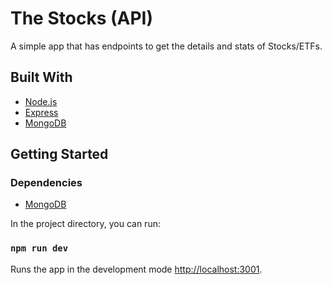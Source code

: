 # The Stocks (API)

A simple app that has endpoints to get the details and stats of Stocks/ETFs.

## Built With

- [Node.js](https://nodejs.org/)
- [Express](https://expressjs.com/)
- [MongoDB](https://www.mongodb.com/)

## Getting Started

### Dependencies

- [MongoDB](https://docs.mongodb.com/manual/installation/)

In the project directory, you can run:

### `npm run dev`

Runs the app in the development mode [http://localhost:3001](http://localhost:3001).

